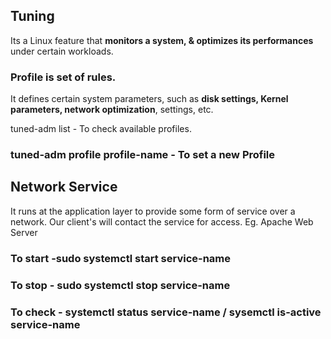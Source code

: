 ## Tuning

Its a Linux feature that **monitors a system, & optimizes its performances** under certain workloads.

### Profile is set of rules.

It defines certain system parameters, such as **disk settings, Kernel parameters, network optimization**, settings, etc.

tuned-adm list - To check available profiles.

### **tuned-adm profile profile-name** - To set a new Profile

## Network Service

It runs at the application layer to provide some form of service over a network. Our client's will contact the service for access.
Eg. Apache Web Server

### To start -sudo systemctl start service-name

### To stop - sudo systemctl stop service-name

### To check - systemctl status service-name / sysemctl is-active service-name

